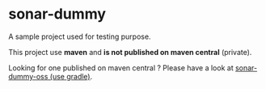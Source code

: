 # sonar-dummy

A sample project used for testing purpose.

This project use **maven** and **is not published on maven central** (private).

Looking for one published on maven central ? Please have a look at [sonar-dummy-oss (use gradle)](https://github.com/SonarSource/sonar-dummy-oss).
